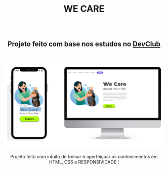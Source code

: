 <h1 align="center">WE CARE</h1>
<br>
<br>
<h2 align="center">Projeto feito com base nos  estudos no <a href="https://rodolfomori.com.br/devclub/">DevClub</a></h2>
<br>
<img src="https://github.com/DiogoSC01/projeto-treino-we-care/blob/master/img/projeto-we-care.png?raw=true"/>
<br>
<p align="center">Projeto feito com intuito de treinar e aperfeiçoar os conhecimentos em HTML, CSS e RESPONSIVIDADE ! </p>
